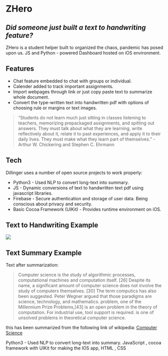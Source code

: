 # ZHero

## _Did someone just built a text to handwriting feature?_

ZHero is a student helper built to organized the chaos, pandemic has posed upon us.
JS and Python - powered Dashboard hosted on iOS environment.

## Features

- Chat feature embedded to chat with groups or individual.
- Calender added to track important assignments.
- Import webpages through link or just copy paste text to summarize whole document.
- Convert the type-written text into handwritten pdf with options of choosing rule or margins or text images.

> “Students do not learn much just sitting in classes listening to teachers, memorizing prepackaged assignments, and spitting out answers. They must talk about what they are learning, write reflectively about it, relate it to past experiences, and apply it to their daily lives. They must make what they learn part of themselves.” - Arthur W. Chickering and Stephen C. Ehrmann

## Tech

Dillinger uses a number of open source projects to work properly:

- Python3 - Used NLP to convert long-text into summary. 
- JS - Dynamic conversions of text to handwritten text pdf using javascript libraries.
- Firebase - Secure authentication and storage of user data. Being conscious about privacy and security.
- Basic Cocoa Framework (UIKit) - Provides runtime environment on iOS.

## Text to Handwriting Example 

![](https://im6.ezgif.com/tmp/ezgif-6-cb43662378eb.webp)

## Text Summary Example

Text after summarization:

> Computer science is the study of algorithmic processes, computational machines and computation itself.
[26] Despite its name, a significant amount of computer science does not involve the study of computers themselves.
[30] The term computics has also been suggested.
Peter Wegner argued that those paradigms are science, technology, and mathematics.
problem, one of the Millennium Prize Problems,[43] is an open problem in the theory of computation.
For industrial use, tool support is required.
is one of unsolved problems in theoretical computer science.

this has been summarized from the following link of wikipedia:
[Computer Science](https://en.wikipedia.org/wiki/Computer_science)


Python3 - Used NLP to convert long-text into summary. JavaScript , cocoa framework with UIKit for making the IOS app, HTML , CSS
